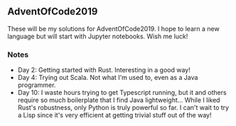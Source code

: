 ## AdventOfCode2019

These will be my solutions for AdventOfCode2019. I hope to learn a new language but will start with Jupyter notebooks. Wish me luck!

### Notes

- Day 2: Getting started with Rust. Interesting in a good way!
- Day 4: Trying out Scala. Not what I'm used to, even as a Java programmer.
- Day 10: I waste hours trying to get Typescript running, but it and others require so much boilerplate that I find Java lightweight... While I liked Rust's robustness, only Python is truly powerful so far. I can't wait to try a Lisp since it's very efficient at getting trivial stuff out of the way!